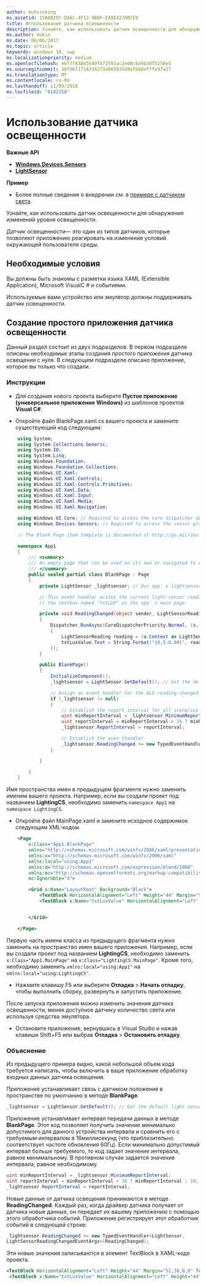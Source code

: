 ```yaml
---
author: muhsinking
ms.assetid: 15BAB25C-DA8C-4F13-9B8F-EA9E4270BCE9
title: Использование датчика освещенности
description: Узнайте, как использовать датчик освещенности для обнаружения изменений уровня освещенности.
ms.author: mukin
ms.date: 06/06/2017
ms.topic: article
keywords: windows 10, uwp
ms.localizationpriority: medium
ms.openlocfilehash: e6f7f838e5640f873593ac2e08c6a9b30f5258e5
ms.sourcegitcommit: 38f06f1714334273d865935d9afb80efffe97a17
ms.translationtype: MT
ms.contentlocale: ru-RU
ms.lasthandoff: 11/09/2018
ms.locfileid: "6182358"
---
```

# <a name="use-the-light-sensor"></a>Использование датчика освещенности


**Важные API**

-   [**Windows.Devices.Sensors**](https://msdn.microsoft.com/library/windows/apps/BR206408)
-   [**LightSensor**](https://msdn.microsoft.com/library/windows/apps/BR225790)

**Пример**

-   Более полные сведения о внедрении см. в [примере с датчиком света](https://github.com/Microsoft/Windows-universal-samples/tree/master/Samples/LightSensor).

Узнайте, как использовать датчик освещенности для обнаружения изменений уровня освещенности.

Датчик освещенности— это один из типов датчиков, которые позволяют приложению реагировать на изменение условий окружающей пользователя среды.

## <a name="prerequisites"></a>Необходимые условия

Вы должны быть знакомы с разметки языка XAML (Extensible Application), Microsoft VisualC # и событиями.

Используемые вами устройство или эмулятор должны поддерживать датчик освещенности.

## <a name="create-a-simple-light-sensor-app"></a>Создание простого приложения датчика освещенности

Данный раздел состоит из двух подразделов. В первом подразделе описаны необходимые этапы создания простого приложения датчика освещения с нуля. В следующем подразделе описано приложение, которое вы только что создали.

###  <a name="instructions"></a>Инструкции

-   Для создания нового проекта выберите **Пустое приложение (универсальное приложение Windows)** из шаблонов проектов **Visual C#**.

-   Откройте файл BlankPage.xaml.cs вашего проекта и замените существующий код следующим:

```csharp
    using System;
    using System.Collections.Generic;
    using System.IO;
    using System.Linq;
    using Windows.Foundation;
    using Windows.Foundation.Collections;
    using Windows.UI.Xaml;
    using Windows.UI.Xaml.Controls;
    using Windows.UI.Xaml.Controls.Primitives;
    using Windows.UI.Xaml.Data;
    using Windows.UI.Xaml.Input;
    using Windows.UI.Xaml.Media;
    using Windows.UI.Xaml.Navigation;

    using Windows.UI.Core; // Required to access the core dispatcher object
    using Windows.Devices.Sensors; // Required to access the sensor platform and the ALS

    // The Blank Page item template is documented at http://go.microsoft.com/fwlink/p/?linkid=234238

    namespace App1
    {
        /// <summary>
        /// An empty page that can be used on its own or navigated to within a Frame.
        /// </summary>
        public sealed partial class BlankPage : Page
        {
            private LightSensor _lightsensor; // Our app' s lightsensor object

            // This event handler writes the current light-sensor reading to
            // the textbox named "txtLUX" on the app' s main page.

            private void ReadingChanged(object sender, LightSensorReadingChangedEventArgs e)
            {
                Dispatcher.RunAsync(CoreDispatcherPriority.Normal, (s, a) =>
                {
                    LightSensorReading reading = (a.Context as LightSensorReadingChangedEventArgs).Reading;
                    txtLuxValue.Text = String.Format("{0,5:0.00}", reading.IlluminanceInLux);
                });
            }

            public BlankPage()
            {
                InitializeComponent();
                _lightsensor = LightSensor.GetDefault(); // Get the default light sensor object

                // Assign an event handler for the ALS reading-changed event
                if (_lightsensor != null)
                {
                    // Establish the report interval for all scenarios
                    uint minReportInterval = _lightsensor.MinimumReportInterval;
                    uint reportInterval = minReportInterval > 16 ? minReportInterval : 16;
                    _lightsensor.ReportInterval = reportInterval;

                    // Establish the even thandler
                    _lightsensor.ReadingChanged += new TypedEventHandler<LightSensor, LightSensorReadingChangedEventArgs>(ReadingChanged);
                }

            }

        }
    }
```

Имя пространства имен в предыдущем фрагменте нужно заменить именем вашего проекта. Например, если вы создали проект под названием **LightingCS**, необходимо заменить `namespace App1` на `namespace LightingCS`.

-   Откройте файл MainPage.xaml и замените исходное содержимое следующим XML-кодом.

```xml
    <Page
        x:Class="App1.BlankPage"
        xmlns="http://schemas.microsoft.com/winfx/2006/xaml/presentation"
        xmlns:x="http://schemas.microsoft.com/winfx/2006/xaml"
        xmlns:local="using:App1"
        xmlns:d="http://schemas.microsoft.com/expression/blend/2008"
        xmlns:mc="http://schemas.openxmlformats.org/markup-compatibility/2006"
        mc:Ignorable="d">

        <Grid x:Name="LayoutRoot" Background="Black">
            <TextBlock HorizontalAlignment="Left" Height="44" Margin="52,38,0,0" TextWrapping="Wrap" Text="LUX Reading" VerticalAlignment="Top" Width="150"/>
            <TextBlock x:Name="txtLuxValue" HorizontalAlignment="Left" Height="44" Margin="224,38,0,0" TextWrapping="Wrap" Text="TextBlock" VerticalAlignment="Top" Width="217"/>


        </Grid>

    </Page>
```

Первую часть имени класса из предыдущего фрагмента нужно заменить на пространство имен вашего приложения. Например, если вы создали проект под названием **LightingCS**, необходимо заменить `x:Class="App1.MainPage"` на `x:Class="LightingCS.MainPage"`. Кроме того, необходимо заменить `xmlns:local="using:App1"` на `xmlns:local="using:LightingCS"`.

-   Нажмите клавишу F5 или выберите **Отладка** > **Начать отладку**, чтобы выполнить сборку, развернуть и запустить приложение.

После запуска приложения можно изменить значения датчика освещенности, меняя доступное датчику количество света или используя средства эмулятора.

-   Остановите приложение, вернувшись в Visual Studio и нажав клавиши Shift+F5 или выбрав **Отладка** > **Остановить отладку**.

###  <a name="explanation"></a>Объяснение

Из предыдущего примера видно, какой небольшой объем кода требуется написать, чтобы включить в ваше приложение обработку входных данных датчика освещения.

Приложение устанавливает связь с датчиком положения в пространстве по умолчанию в методе **BlankPage**.

```csharp
_lightsensor = LightSensor.GetDefault(); // Get the default light sensor object
```

Приложение устанавливает интервал передачи данных в методе **BlankPage**. Этот код позволяет получить значение минимально допустимого для данного устройства интервала и сравнить его с требуемым интервалом в 16миллисекунд (что приблизительно соответствует частоте обновления 60Гц). Если минимально допустимый интервал больше требуемого, то код задает значение интервала, равное минимальному. В противном случае задается значение интервала, равное необходимому.

```csharp
uint minReportInterval = _lightsensor.MinimumReportInterval;
uint reportInterval = minReportInterval > 16 ? minReportInterval : 16;
_lightsensor.ReportInterval = reportInterval;
```
Новые данные от датчика освещения принимаются в методе **ReadingChanged**. Каждый раз, когда драйвер датчика получает от датчика новые данные, он передает их вашему приложению с помощью этого обработчика событий. Приложение регистрирует этот обработчик событий в следующей строке:

```csharp
_lightsensor.ReadingChanged += new TypedEventHandler<LightSensor,
LightSensorReadingChangedEventArgs>(ReadingChanged);
```

Эти новые значения записываются в элемент TextBlock в XAML-коде проекта.

```xml
<TextBlock HorizontalAlignment="Left" Height="44" Margin="52,38,0,0" TextWrapping="Wrap" Text="LUX Reading" VerticalAlignment="Top" Width="150"/>
 <TextBlock x:Name="txtLuxValue" HorizontalAlignment="Left" Height="44" Margin="224,38,0,0" TextWrapping="Wrap" Text="TextBlock" VerticalAlignment="Top" Width="217"/>
```